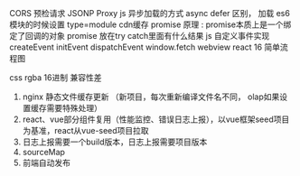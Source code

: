 CORS 预检请求
JSONP
Proxy
js 异步加载的方式  async defer 区别， 加载 es6模块的时候设置 type=module
cdn缓存
promise 原理 : promise本质上是一个绑定了回调的对象
promise 放在try catch里面有什么结果
js 自定义事件实现 createEvent initEvent dispatchEvent 
window.fetch
webview
react 16
简单流程图


css rgba 16进制 兼容性差



1. nginx 静态文件缓存更新 （新项目，每次重新编译文件名不同， olap如果设置缓存需要特殊处理）
2. react、vue部分组件复用（性能监控、错误日志上报），以vue框架seed项目为基准，react从vue-seed项目拉取
3. 日志上报需要一个build版本，日志上报需要项目版本
4. sourceMap
5. 前端自动发布
